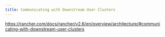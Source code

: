 ```yaml
---
title: Communicating with Downstream User Clusters
---
```


https://rancher.com/docs/rancher/v2.6/en/overview/architecture/#communicating-with-downstream-user-clusters